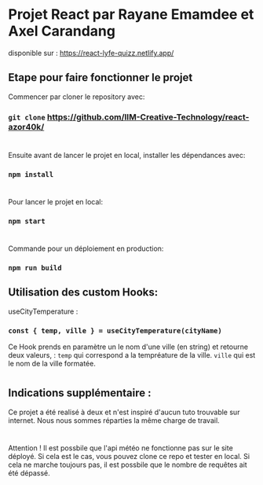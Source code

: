 # Projet React par Rayane Emamdee et Axel Carandang

disponible sur : https://react-lyfe-quizz.netlify.app/

## Etape pour faire fonctionner le projet

Commencer par cloner le repository avec: 
### `git clone` https://github.com/IIM-Creative-Technology/react-azor40k/
#
Ensuite avant de lancer le projet en local, installer les dépendances avec: 
### `npm install`
#
Pour lancer le projet en local: 
### `npm start`
#
Commande pour un déploiement en production:
### `npm run build`

## Utilisation des custom Hooks:

useCityTemperature :
### `const { temp, ville } = useCityTemperature(cityName)` 
Ce Hook prends en paramètre un le nom d'une ville (en string) et retourne deux valeurs, :
`temp` qui correspond a la tempréature de la ville.
`ville` qui est le nom de la ville formatée.
#

## Indications supplémentaire :
Ce projet a été realisé à deux et n'est inspiré d'aucun tuto trouvable sur internet. Nous nous sommes réparties la même charge de travail.
#
Attention ! Il est possbile que l'api météo ne fonctionne pas sur le site déployé. Si cela est le cas, vous pouvez clone ce repo et tester en local. Si cela ne marche toujours pas, il est possbile que le nombre de requêtes ait été dépassé.
